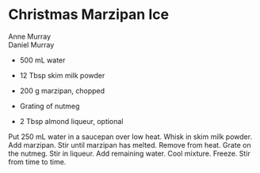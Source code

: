 # Christmas Marzipan Ice

Anne Murray<br/>
Daniel Murray

- 500 mL water
- 12 Tbsp skim milk powder
- 200 g marzipan, chopped

- Grating of nutmeg
- 2 Tbsp almond liqueur, optional

Put 250 mL water in a saucepan over low heat. Whisk in skim milk powder. Add marzipan. Stir until marzipan has melted. Remove from heat. Grate on the nutmeg. Stir in liqueur. Add remaining water. Cool mixture. Freeze. Stir from time to time.